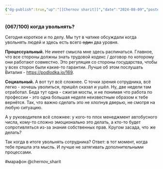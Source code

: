```yaml
---
{"dg-publish":true,"up":"[[Chernov sharit]]","date":"2024-08-09","posted":"https://t.me/chernov_sharit/609","modified_at":"2024-09-10T22:47:15+03:00","published_at":"2024-08-09T19:05:00+03:00","dg-path":"/chernov_sharit/2024-08-09 когда увольнять.md","permalink":"/chernov-sharit/2024-08-09-kogda-uvolnyat/","dgPassFrontmatter":true}
---
```


### (067/100) когда увольнять?

Сегодня короткое и по делу. Мы тут в чатике обсуждали когда увольнять людей и здесь есть всего ~~один~~ два уровня.

**Процессуальный.** Не имеет смысла мне здесь распинаться. Главное, что все стороны должны знать трудовой кодекс / договор по которому они работают совместно. Это регуляция со стороны государства, чтобы у всех сторон были какие-то гарантии. Лучше об этом послушать Виталия - https://podlodka.io/169.

**Социальный.** А вот тут всё сложнее. С точки зрения сотрудника, всё легко - хочешь уволиться, пришёл сказал и ушёл. Ну, две недели там отработал. Беда тут одна - сжигая мосты, и не понимая что работа по профессии - это одна большая неделя неизвестным образом к тебе вернётся. Так, что важно сделать это не хлопнув дверью, не смотря на любую ситуацию.

А у руководителя всё сложнее: у кого-то плох менеджмент автобусного числа, кому-то сложно эмоционально это делать, а кто-то будет сопротивляться из-за знания собственных прав. Кругом засада, что же делать?

Так когда в итоге увольнять сотрудника?
Ответ: в тот момент, когда тебе пришла эта мысль. И лучше не затягивать дополнительными процессами.

#марафон  @chernov_sharit
